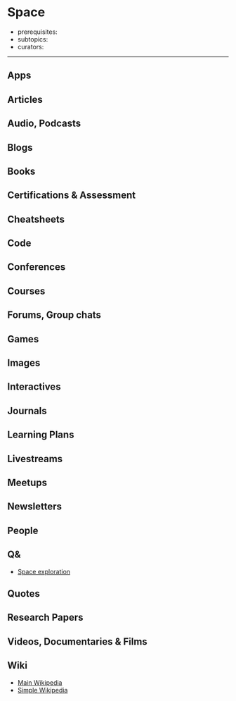# Space

- prerequisites:
- subtopics:
- curators:

------

## Apps

## Articles

## Audio, Podcasts

## Blogs

## Books

## Certifications & Assessment

## Cheatsheets

## Code

## Conferences

## Courses

## Forums, Group chats

## Games

## Images

## Interactives

## Journals

## Learning Plans

## Livestreams

## Meetups

## Newsletters

## People

## Q&

- [Space exploration](https://space.stackexchange.com)

## Quotes

## Research Papers

## Videos, Documentaries & Films

## Wiki

- [Main Wikipedia](https://en.wikipedia.org/wiki/Outer_space)
- [Simple Wikipedia](https://simple.wikipedia.org/wiki/Outer_space)

